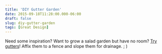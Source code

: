 ```yaml
---
title: 'DIY Gutter Garden'
date: 2015-09-18T11:28:00.000-06:00
draft: false
slug: diy-gutter-garden
tags: [Great Design]
---
```


Need some inspiration? Want to grow a salad garden but have no room? [Try gutters](http://theselfsufficientliving.com/rain-gutter-garden/)! Affix them to a fence and slope them for drainage. ; )
